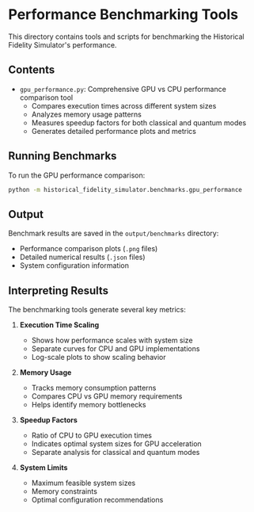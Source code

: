 # Performance Benchmarking Tools

This directory contains tools and scripts for benchmarking the Historical Fidelity Simulator's performance.

## Contents

- `gpu_performance.py`: Comprehensive GPU vs CPU performance comparison tool
  - Compares execution times across different system sizes
  - Analyzes memory usage patterns
  - Measures speedup factors for both classical and quantum modes
  - Generates detailed performance plots and metrics

## Running Benchmarks

To run the GPU performance comparison:

```bash
python -m historical_fidelity_simulator.benchmarks.gpu_performance
```

## Output

Benchmark results are saved in the `output/benchmarks` directory:
- Performance comparison plots (`.png` files)
- Detailed numerical results (`.json` files)
- System configuration information

## Interpreting Results

The benchmarking tools generate several key metrics:

1. **Execution Time Scaling**
   - Shows how performance scales with system size
   - Separate curves for CPU and GPU implementations
   - Log-scale plots to show scaling behavior

2. **Memory Usage**
   - Tracks memory consumption patterns
   - Compares CPU vs GPU memory requirements
   - Helps identify memory bottlenecks

3. **Speedup Factors**
   - Ratio of CPU to GPU execution times
   - Indicates optimal system sizes for GPU acceleration
   - Separate analysis for classical and quantum modes

4. **System Limits**
   - Maximum feasible system sizes
   - Memory constraints
   - Optimal configuration recommendations 
